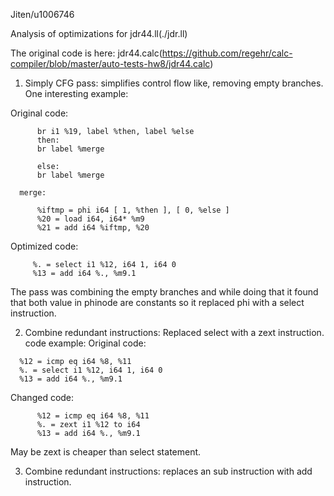 Jiten/u1006746

Analysis of optimizations for jdr44.ll(./jdr.ll)

The original code is here: jdr44.calc(https://github.com/regehr/calc-compiler/blob/master/auto-tests-hw8/jdr44.calc)

1) Simply CFG pass:
     simplifies control flow like, removing empty branches. One interesting example:

Original code:
```
      br i1 %19, label %then, label %else
      then:                                           
      br label %merge

      else:                                           
      br label %merge
```
      merge:                                         
```   
      %iftmp = phi i64 [ 1, %then ], [ 0, %else ]
      %20 = load i64, i64* %m9
      %21 = add i64 %iftmp, %20
```
Optimized code:
```
     %. = select i1 %12, i64 1, i64 0
     %13 = add i64 %., %m9.1
```
The pass was combining the empty branches and while doing that it found that both value in phinode are constants so it replaced phi with a select instruction.

2) Combine redundant instructions: Replaced select with a zext instruction. code example:
Original code:
```
  %12 = icmp eq i64 %8, %11
  %. = select i1 %12, i64 1, i64 0
  %13 = add i64 %., %m9.1
```
Changed code:
```  
      %12 = icmp eq i64 %8, %11
      %. = zext i1 %12 to i64
      %13 = add i64 %., %m9.1
```
May be zext is cheaper than select statement.

3) Combine redundant instructions: replaces an sub instruction with add instruction.
